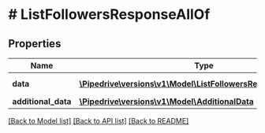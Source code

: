 # # ListFollowersResponseAllOf

## Properties

Name | Type | Description | Notes
------------ | ------------- | ------------- | -------------
**data** | [**\Pipedrive\versions\v1\Model\ListFollowersResponseAllOfData[]**](ListFollowersResponseAllOfData.md) | The list of followers |
**additional_data** | [**\Pipedrive\versions\v1\Model\AdditionalData**](AdditionalData.md) |  |

[[Back to Model list]](../README.md#documentation-for-models) [[Back to API list]](../README.md#documentation-for-api-endpoints) [[Back to README]](../README.md)
